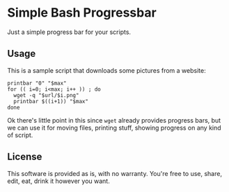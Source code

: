 Simple Bash Progressbar
=======================

Just a simple progress bar for your scripts.


Usage
-----

This is a sample script that downloads some pictures from a website:

```
printbar "0" "$max"
for (( i=0; i<max; i++ )) ; do
  wget -q "$url/$i.png"
  printbar $((i+1)) "$max"
done
```

Ok there's little point in this since `wget` already provides progress bars,
but we can use it for moving files, printing stuff, showing progress on any
kind of script.


License
-------

This software is provided as is, with no warranty.
You're free to use, share, edit, eat, drink it however you want.

